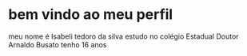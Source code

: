 # bem vindo ao meu perfil
 meu nome é Isabeli tedoro da silva
 estudo no colégio Estadual Doutor Arnaldo Busato
 tenho 16 anos
 
